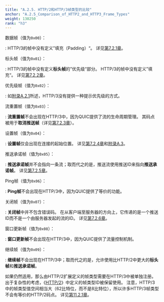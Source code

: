 ```yaml
---
title: "A.2.5. HTTP/2和HTTP/3帧类型的比较"
anchor: "A.2.5_Comparison_of_HTTP2_and_HTTP3_Frame_Types"
weight: 130250
rank: "h3"
---
```


数据帧（值为`0x00`）：

:   HTTP/3的帧中没有定义”填充（Padding）“。
详见[第7.2.1章](#7.2.1_DATA)。

标头帧（值为`0x01`）：

:   HTTP/3的帧中没有定义**标头帧**的”优先级“部分。
HTTP/3的帧中没有定义”填充“。
详见[第7.2.2章](#7.2.2_HEADERS)。

优先级帧（值为`0x02`）：

:   如[附录A.2.1](#A.2.1_Prioritization_Differences)所述，HTTP/3没有提供一种提示优先级的方式。

流重置帧（值为`0x03`）：

:   **流重置帧**不会出现在HTTP/3中，因为QUIC提供了流的生命周期管理。
其码点被用于**取消推送帧**（详见[第7.2.3章](#7.2.3_CANCEL_PUSH)）。

设置帧（值为`0x04`）：

:   **设置帧**仅会出现在连接的起始位置。
详见[第7.2.4章](#7.2.4_SETTINGS)和[附录A.3](#A.3_HTTP2_SETTINGS_Parameters)。

推送承诺帧（值为`0x05`）：

:   **推送承诺帧**并不会指向一条流；取而代之的是，推送流使用推送ID来指向**推送承诺帧**。
详见[第7.2.5章](#7.2.5_PUSH_PROMISE)。

Ping帧（值为`0x06`）：

:   **Ping帧**不会出现在HTTP/3中，因为QUIC提供了等价的功能。

关闭帧（值为`0x07`）：

:   **关闭帧**中并不包含错误码。
在从客户端至服务器的方向上，它传递的是一个推送ID而不是一个由服务器发起的流的ID。
详见[第7.2.6章](#7.2.6_GOAWAY)。

窗口更新帧（值为`0x08`）：

:   **窗口更新帧**不会出现在HTTP/3中，因为QUIC提供了流量控制机制。

继续帧（值为`0x09`）：

:   **继续帧**不会出现在HTTP/3中；取而代之的是，允许使用比HTTP/2中更大的**标头帧**和**推送承诺帧**。

如果仍然适用，那么由HTTP/2扩展定义的帧类型需要在HTTP/3中被单独注册。
出于复杂性的考虑，《[HTTP/2](https://www.rfc-editor.org/info/rfc9113)》中定义的帧类型ID被保留使用。
注意，HTTP/3中的帧类型值空间相当大（62比特位，而不是8比特位），所以许多HTTP/3帧类型不会有等价的HTTP/2码点。
详见[第11.2.1章](#11.2.1_Frame_Types)。
